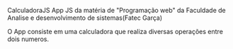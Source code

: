 CalculadoraJS
App JS da matéria de "Programação web" da Faculdade de Analise e desenvolvimento de sistemas(Fatec Garça)

O App consiste em uma calculadora que realiza diversas operações entre dois numeros.
